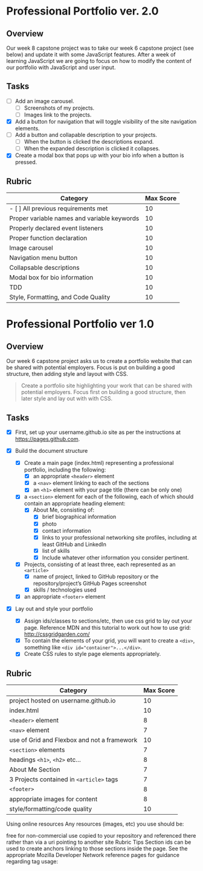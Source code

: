 # Professional Portfolio ver. 2.0

## Overview
Our week 8 capstone project was to take our week 6 capstone project (see below) and update it with some JavaScript features.  After a week of learning JavaScript we are going to focus on how to modify the content of our portfolio with JavaScript and user input.

## Tasks
- [ ] Add an image carousel.
	- [ ] Screenshots of my projects.
	- [ ] Images link to the projects.
- [x] Add a button for navigation that will toggle visibility of the site navigation elements.
- [ ] Add a button and collapable description to your projects.
	- [ ] When the button is clicked the descriptions expand.
	- [ ] When the expanded description is clicked it collapses.
- [x] Create a modal box that pops up with your bio info when a button is pressed. 

## Rubric
Category|Max Score
--------|---------
- [ ] All previous requirements met|10
Proper variable names and variable keywords|10
Properly declared event listeners|10
Proper function declaration|10
Image carousel|10
Navigation menu button|10
Collapsable descriptions|10
Modal box for bio information|10
TDD|10
Style, Formatting, and Code Quality|10

# Professional Portfolio ver 1.0
## Overview

Our week 6 capstone project asks us to create a portfolio website that can be shared with potential employers.  Focus is put on building a good structure, then adding style and layout with CSS.
>Create a portfolio site highlighting your work that can be shared with potential employers. Focus first on building a good structure, then later style and lay out with with CSS.

## Tasks
- [x] First, set up your username.github.io site as per the instructions at https://pages.github.com.

- [x] Build the document structure
	- [x] Create a main page (index.html) representing a professional portfolio, including the following:
		- [x] an appropriate `<header>` element
		- [x] a `<nav>` element linking to each of the sections
		- [x] an `<h1>` element with your page title (there can be only one)
	- [x] a `<section>` element for each of the following, each of which should contain an appropriate heading element:
		- [x] About Me, consisting of:
			- [x] brief biographical information
			- [x] photo
			- [x] contact information
			- [x] links to your professional networking site profiles, including at least GitHub and LinkedIn
			- [x] list of skills
			- [x] Include whatever other information you consider pertinent.
	- [x] Projects, consisting of at least three, each represented as an `<article>`
		- [x] name of project, linked to GitHub repository or the repository/project’s GitHub Pages
screenshot
		- [x] skills / technologies used
	- [x] an appropriate `<footer>` element
- [x] Lay out and style your portfolio
	- [x] Assign ids/classes to sections/etc, then use css grid to lay out your page. Reference MDN and this tutorial to work out how to use grid: http://cssgridgarden.com/
	- [x] To contain the elements of your grid, you will want to create a `<div>`, something like `<div id="container">...</div>`.
	- [x] Create CSS rules to style page elements appropriately.

## Rubric
Category|Max Score
--------|---------
project hosted on username.github.io|10
index.html|10
`<header>` element|8
`<nav>` element|7
use of Grid and Flexbox and not a framework|10
`<section>` elements|7
headings `<h1>`, `<h2>` etc…|8
About Me Section|7
3 Projects contained in `<article>` tags|7
`<footer>`|8
appropriate images for content|8
style/formatting/code quality|10

Using online resources
Any resources (images, etc) you use should be:

free for non-commercial use
copied to your repository and referenced there rather than via a uri pointing to another site
Rubric
Tips
Section ids can be used to create anchors linking to those sections inside the page.
See the appropriate Mozilla Developer Network reference pages for guidance regarding tag usage:
<header>
<nav>
<section>
<article>
<footer>